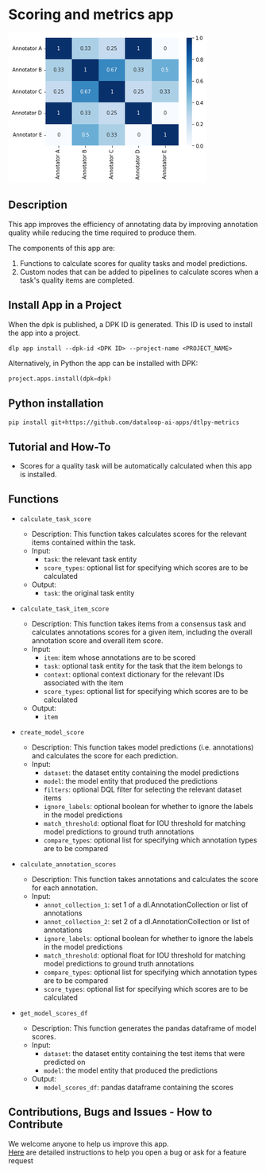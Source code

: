 # Scoring and metrics app

![Annotators confusion matrix](assets/annotators_matrix.png)

## Description

This app improves the efficiency of annotating data by improving annotation quality while reducing the time required to
produce them.

The components of this app are:

1. Functions to calculate scores for quality tasks and model predictions.
2. Custom nodes that can be added to pipelines to calculate scores when a task's quality items are completed.

## Install App in a Project

When the dpk is published, a DPK ID is generated. This ID is used to install the app into a project.

```
dlp app install --dpk-id <DPK ID> --project-name <PROJECT_NAME>
```

Alternatively, in Python the app can be installed with DPK:

```python 
project.apps.install(dpk=dpk)
```
## Python installation

```shell
pip install git+https://github.com/dataloop-ai-apps/dtlpy-metrics
```


## Tutorial and How-To

* Scores for a quality task will be automatically calculated when this app is installed.

## Functions

* `calculate_task_score`
    * Description: This function takes calculates scores for the relevant items contained within the task.
    * Input:
        * `task`: the relevant task entity
        * `score_types`: optional list for specifying which scores are to be calculated
    * Output:
        * `task`: the original task entity

* `calculate_task_item_score`
    * Description: This function takes items from a consensus task and calculates annotations scores for a given item,
      including the overall annotation score and overall item score.
    * Input:
        * `item`: item whose annotations are to be scored
        * `task`: optional task entity for the task that the item belongs to
        * `context`: optional context dictionary for the relevant IDs associated with the item
        * `score_types`: optional list for specifying which scores are to be calculated
    * Output:
        * `item`

* `create_model_score`
    * Description: This function takes model predictions (i.e. annotations) and calculates the score for each
      prediction.
    * Input:
        * `dataset`: the dataset entity containing the model predictions
        * `model`: the model entity that produced the predictions
        * `filters`: optional DQL filter for selecting the relevant dataset items
        * `ignore_labels`: optional boolean for whether to ignore the labels in the model predictions
        * `match_threshold`: optional float for IOU threshold for matching model predictions to ground truth annotations
        * `compare_types`: optional list for specifying which annotation types are to be compared

* `calculate_annotation_scores`
    * Description: This function takes annotations and calculates the score for each annotation.
    * Input:
        * `annot_collection_1`: set 1 of a dl.AnnotationCollection or list of annotations 
        * `annot_collection_2`: set 2 of a dl.AnnotationCollection or list of annotations
        * `ignore_labels`: optional boolean for whether to ignore the labels in the model predictions
        * `match_threshold`: optional float for IOU threshold for matching model predictions to ground truth annotations
        * `compare_types`: optional list for specifying which annotation types are to be compared
        * `score_types`: optional list for specifying which scores are to be calculated

* `get_model_scores_df`
    * Description: This function generates the pandas dataframe of model scores.
    * Input:
        * `dataset`: the dataset entity containing the test items that were predicted on
        * `model`: the model entity that produced the predictions
    * Output:
        * `model_scores_df`: pandas dataframe containing the scores

## Contributions, Bugs and Issues - How to Contribute

We welcome anyone to help us improve this app.  
[Here](CONTRIBUTING.md) are detailed instructions to help you open a bug or ask for a feature request
